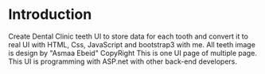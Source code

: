 Introduction
============

Create Dental Clinic teeth UI to store data for each tooth and convert it to real UI with HTML, Css, JavaScript and bootstrap3 with me. 
All teeth image is design by "Asmaa Ebeid" CopyRight
This is one UI page of multiple page.
This UI is programming with ASP.net with other back-end developers.


